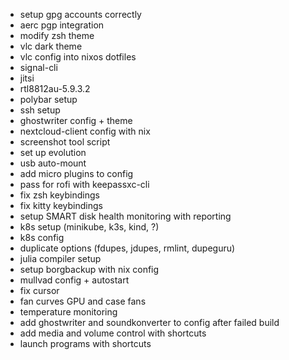 * setup gpg accounts correctly
* aerc pgp integration
* modify zsh theme
* vlc dark theme
* vlc config into nixos dotfiles
* signal-cli
* jitsi
* rtl8812au-5.9.3.2
* polybar setup
* ssh setup
* ghostwriter config + theme
* nextcloud-client config with nix
* screenshot tool script
* set up evolution
* usb auto-mount
* add micro plugins to config
* pass for rofi with keepassxc-cli
* fix zsh keybindings
* fix kitty keybindings
* setup SMART disk health monitoring with reporting
* k8s setup (minikube, k3s, kind, ?)
* k8s config
* duplicate options (fdupes, jdupes, rmlint, dupeguru)
* julia compiler setup
* setup borgbackup with nix config
* mullvad config + autostart
* fix cursor
* fan curves GPU and case fans
* temperature monitoring
* add ghostwriter and soundkonverter to config after failed build
* add media and volume control with shortcuts
* launch programs with shortcuts
